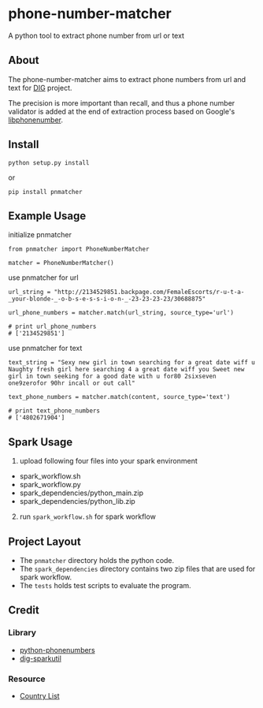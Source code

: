 # phone-number-matcher

A python tool to extract phone number from url or text 

## About

The phone-number-matcher aims to extract phone numbers from url and text for [DIG](http://usc-isi-i2.github.io/dig/) project. 

The precision is more important than recall, and thus a phone number validator is added at the end of extraction process based on Google's [libphonenumber](https://github.com/googlei18n/libphonenumber).


## Install

    python setup.py install

or

    pip install pnmatcher

## Example Usage

initialize pnmatcher

    from pnmatcher import PhoneNumberMatcher

    matcher = PhoneNumberMatcher()

use pnmatcher for url

    url_string = "http://2134529851.backpage.com/FemaleEscorts/r-u-t-a-_your-blonde-_-o-b-s-e-s-s-i-o-n-_-23-23-23-23/30688875"

    url_phone_numbers = matcher.match(url_string, source_type='url')

    # print url_phone_numbers
    # ['2134529851']

use pnmatcher for text

    text_string = "Sexy new girl in town searching for a great date wiff u Naughty fresh girl here searching 4 a great date wiff you Sweet new girl in town seeking for a good date with u for80 2sixseven one9zerofor 90hr incall or out call"

    text_phone_numbers = matcher.match(content, source_type='text')

    # print text_phone_numbers
    # ['4802671904']

## Spark Usage

1. upload following four files into your spark environment

- spark_workflow.sh
- spark_workflow.py
- spark_dependencies/python_main.zip
- spark_dependencies/python_lib.zip

2. run `spark_workflow.sh` for spark workflow


## Project Layout

- The `pnmatcher` directory holds the python code.
- The `spark_dependencies` directory contains two zip files that are used for spark workflow.
- The `tests` holds test scripts to evaluate the program.

## Credit

### Library
- [python-phonenumbers](https://github.com/daviddrysdale/python-phonenumbers)
- [dig-sparkutil](https://github.com/usc-isi-i2/dig-sparkutil)

### Resource
- [Country List](http://www.andrewpatton.com/countrylist.html)